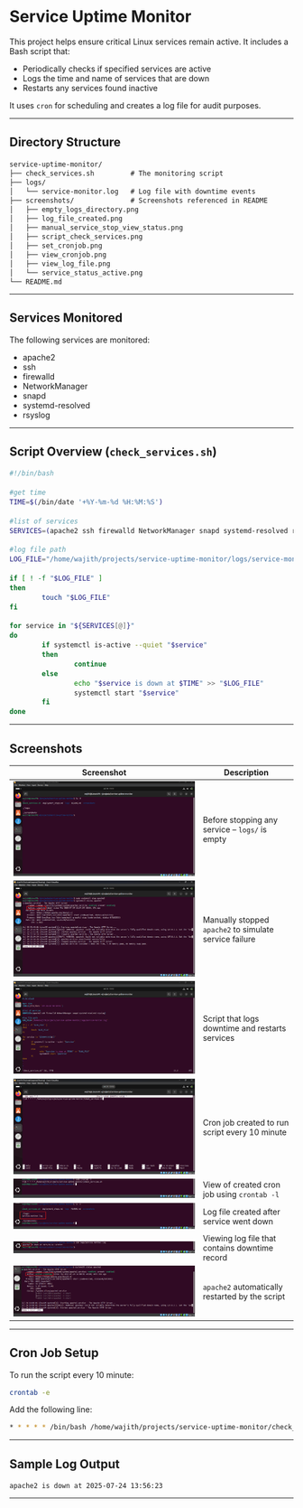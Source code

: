 # Service Uptime Monitor

This project helps ensure critical Linux services remain active. It includes a Bash script that:

* Periodically checks if specified services are active
* Logs the time and name of services that are down
* Restarts any services found inactive

It uses `cron` for scheduling and creates a log file for audit purposes.

---

## Directory Structure

```
service-uptime-monitor/
├── check_services.sh         # The monitoring script
├── logs/
│   └── service-monitor.log   # Log file with downtime events
├── screenshots/              # Screenshots referenced in README
│   ├── empty_logs_directory.png
│   ├── log_file_created.png
│   ├── manual_service_stop_view_status.png
│   ├── script_check_services.png
│   ├── set_cronjob.png
│   ├── view_cronjob.png
│   ├── view_log_file.png
│   └── service_status_active.png
└── README.md
```

---

## Services Monitored

The following services are monitored:

* apache2
* ssh
* firewalld
* NetworkManager
* snapd
* systemd-resolved
* rsyslog

---

## Script Overview (`check_services.sh`)

```bash
#!/bin/bash

#get time
TIME=$(/bin/date '+%Y-%m-%d %H:%M:%S')

#list of services
SERVICES=(apache2 ssh firewalld NetworkManager snapd systemd-resolved rsyslog)

#log file path
LOG_FILE="/home/wajith/projects/service-uptime-monitor/logs/service-monitor.log"

if [ ! -f "$LOG_FILE" ]
then
        touch "$LOG_FILE"
fi

for service in "${SERVICES[@]}"
do
        if systemctl is-active --quiet "$service"
        then
                continue
        else
                echo "$service is down at $TIME" >> "$LOG_FILE"
                systemctl start "$service"
        fi
done
```

---

## Screenshots

| Screenshot                                                                              | Description                                            |
| --------------------------------------------------------------------------------------- | ------------------------------------------------------ |
| ![empty\_logs\_directory](screenshots/empty_logs_directory.png)                         | Before stopping any service – `logs/` is empty         |
| ![manual\_service\_stop\_view\_status](screenshots/manual_service_stop_view_status.png) | Manually stopped `apache2` to simulate service failure |
| ![script\_check\_services](screenshots/script_check_services.png)                       | Script that logs downtime and restarts services        |
| ![set\_cronjob](screenshots/set_cronjob.png)                                            | Cron job created to run script every 10 minute          |
| ![view\_cronjob](screenshots/view_cronjob.png)                                          | View of created cron job using `crontab -l`            |
| ![log\_file\_created](screenshots/log_file_created.png)                                 | Log file created after service went down               |
| ![view\_log\_file](screenshots/view_log_file.png)                                       | Viewing log file that contains downtime record         |
| ![service\_status\_active](screenshots/service_status_active.png)                       | `apache2` automatically restarted by the script        |

---

## Cron Job Setup

To run the script every 10 minute:

```bash
crontab -e
```

Add the following line:

```bash
* * * * * /bin/bash /home/wajith/projects/service-uptime-monitor/check_services.sh
```

---

## Sample Log Output

```
apache2 is down at 2025-07-24 13:56:23
```

---
